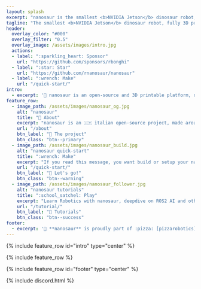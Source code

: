 ```yaml
---
layout: splash
excerpt: "nanosaur is the smallest <b>NVIDIA Jetson</b> dinosaur robot, fully 3D printable, open-source, ROS2 & Isaac ROS based.<br/> <small>Designed & made by [Raffaello Bonghi](https://rnext.it)</small>"
tagline: "The smallest <b>NVIDIA Jetson</b> dinosaur robot, fully 3D printable, open-source, ROS2 & Isaac ROS based.<br/> <small>Designed & made by [Raffaello Bonghi](https://rnext.it)</small>"
header:
  overlay_color: "#000"
  overlay_filter: "0.5"
  overlay_image: /assets/images/intro.jpg
  actions:
  - label: ":sparkling_heart: Sponsor"
    url: "https://github.com/sponsors/rbonghi"
  - label: ":star: Star"
    url: "https://github.com/rnanosaur/nanosaur"
  - label: ":wrench: Make"
    url: "/quick-start/"
intro: 
  - excerpt: '🦕 nanosaur is an open-source and 3D printable platform, designed to wander on your desk. With this platform, you learn the fundamentals of [ROS2](https://www.ros.org/) and NVIDIA [Isaac ROS](https://developer.nvidia.com/isaac-ros-gems) GEMs. Learning how to use AI applied in robotics.'
feature_row:
  - image_path: /assets/images/nanosaur_og.jpg
    alt: "nanosaur"
    title: "🦕 About"
    excerpt: "nanosaur is an 🇮🇹 italian open-source project, made around NVIDIA Jetson and designed with an active community behind."
    url: "/about"
    btn_label: "📃 The project"
    btn_class: "btn--primary"
  - image_path: /assets/images/nanosaur_build.jpg
    alt: "nanosaur quick-start"
    title: ":wrench: Make"
    excerpt: "If you read this message, you want build or setup your nanosaur. There is only a button to press and follow the guide!"
    url: "/quick-start/"
    btn_label: "🚧 Let's go!"
    btn_class: "btn--warning"
  - image_path: /assets/images/nanosaur_follower.jpg
    alt: "nanosaur tutorials"
    title: ":school_satchel: Play"
    excerpt: "Learn Robotics with nanosaur, deepdive on ROS2 AI and other. Follow tutorials and courses to start in this world."
    url: "/tutorial/"
    btn_label: "💯 Tutorials"
    btn_class: "btn--success"
footer: 
  - excerpt: '🦕 **nanosaur** is proudly part of :pizza: [pizzarobotics](https://pizzarobotics.org) community'
---
```


{% include feature_row id="intro" type="center" %}

{% include feature_row %}

{% include feature_row id="footer" type="center" %}

{% include discord.html %}
